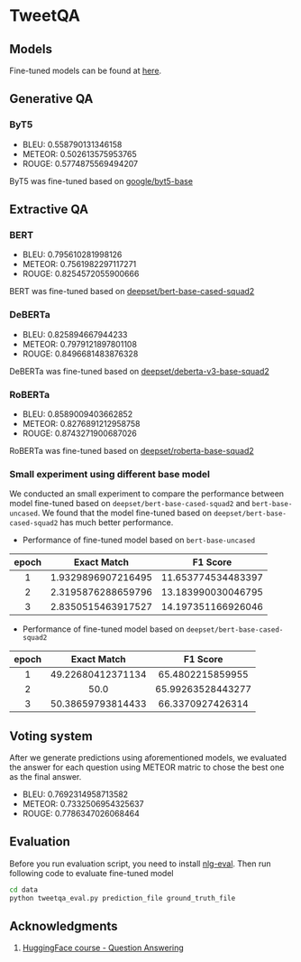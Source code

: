 # TweetQA

## Models
Fine-tuned models can be found at [here](https://drive.google.com/drive/folders/1Iud7XmXAGzq_j0hJvuf87RS8RlqPOU9y?usp=sharing).

## Generative QA

### ByT5

* BLEU: 0.558790131346158  
* METEOR: 0.502613575953765  
* ROUGE: 0.5774875569494207

ByT5 was fine-tuned based on [google/byt5-base](https://huggingface.co/google/byt5-base)

## Extractive QA

### BERT

* BLEU: 0.795610281998126  
* METEOR: 0.7561982297117271  
* ROUGE: 0.8254572055900666

BERT was fine-tuned based on [deepset/bert-base-cased-squad2](https://huggingface.co/deepset/bert-base-cased-squad2)

### DeBERTa

* BLEU: 0.825894667944233
* METEOR: 0.7979121897801108
* ROUGE: 0.8496681483876328

DeBERTa was fine-tuned based on [deepset/deberta-v3-base-squad2](https://huggingface.co/deepset/deberta-v3-base-squad2)

### RoBERTa

* BLEU: 0.8589009403662852
* METEOR: 0.8276891212958758
* ROUGE: 0.8743271900687026

RoBERTa was fine-tuned based on [deepset/roberta-base-squad2](https://huggingface.co/deepset/roberta-base-squad2)

### Small experiment using different base model

We conducted an small experiment to compare the performance between model fine-tuned based on `deepset/bert-base-cased-squad2` and `bert-base-uncased`. We found that the model fine-tuned based on `deepset/bert-base-cased-squad2` has much better performance.  

* Performance of fine-tuned model based on `bert-base-uncased`
  
| **epoch** | **Exact Match** | **F1 Score** |
| :---: | :---: | :---:|
| 1 | 1.9329896907216495 | 11.653774534483397 |
| 2 | 2.3195876288659796 | 13.183990030046795 |
| 3 | 2.8350515463917527 | 14.197351166926046 |

* Performance of fine-tuned model based on `deepset/bert-base-cased-squad2`
  
| **epoch** | **Exact Match** | **F1 Score** |
| :---: | :---: | :---:|
| 1 | 49.22680412371134 | 65.4802215859955 |
| 2 | 50.0 | 65.99263528443277 |
| 3 | 50.38659793814433 | 66.3370927426314 |

## Voting system

After we generate predictions using aforementioned models, we evaluated the answer for each question using METEOR matric to chose the best one as the final answer.

* BLEU: 0.7692314958713582
* METEOR: 0.7332506954325637
* ROUGE: 0.7786347026068464

## Evaluation

Before you run evaluation script, you need to install [nlg-eval](https://github.com/Maluuba/nlg-eval). Then run following code to evaluate fine-tuned model

```bash
cd data
python tweetqa_eval.py prediction_file ground_truth_file
```

## Acknowledgments

1. [HuggingFace course - Question Answering](https://huggingface.co/course/chapter7/7?fw=pt)
